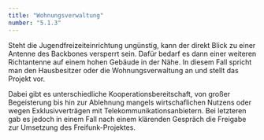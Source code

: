 ```yaml
---
title: "Wohnungsverwaltung"
number: "5.1.3"
---
```


Steht die Jugendfreizeiteinrichtung ungünstig, kann der direkt Blick zu einer Antenne des Backbones versperrt sein. Dafür bedarf es dann einer weiteren Richtantenne auf einem hohen Gebäude in der Nähe. In diesem Fall spricht man den Hausbesitzer oder die Wohnungsverwaltung an und stellt das Projekt vor. 

Dabei gibt es unterschiedliche Kooperationsbereitschaft, von großer Begeisterung bis hin zur Ablehnung mangels wirtschaflichen Nutzens oder wegen Exklusivverträgen mit Telekommunikationsanbietern. Bei letzteren gab es jedoch in einem Fall nach einem klärenden Gespräch die Freigabe zur Umsetzung des Freifunk-Projektes.